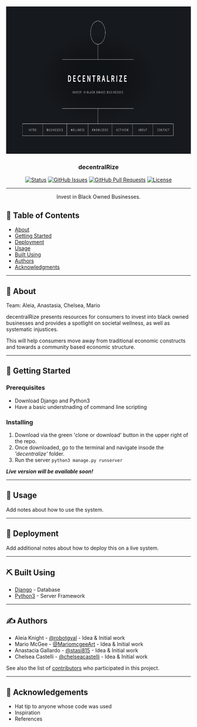 <p align="center">
  <a href="" rel="noopener">
 <img width=700px height=400px src="home.png" alt="Project logo"></a>
</p>

<h3 align="center">decentralRize</h3>

<div align="center">

[![Status](https://img.shields.io/badge/status-active-success.svg)]()
[![GitHub Issues](https://img.shields.io/github/issues/kylelobo/The-Documentation-Compendium.svg)](https://github.com/kylelobo/The-Documentation-Compendium/issues)
[![GitHub Pull Requests](https://img.shields.io/github/issues-pr/kylelobo/The-Documentation-Compendium.svg)](https://github.com/kylelobo/The-Documentation-Compendium/pulls)
[![License](https://img.shields.io/badge/license-MIT-blue.svg)](/LICENSE)

</div>

---

<p align="center"> Invest in Black Owned Businesses. 
    <br> 
</p>

## 📝 Table of Contents

- [About](#about)
- [Getting Started](#getting_started)
- [Deployment](#deployment)
- [Usage](#usage)
- [Built Using](#built_using)
- [Authors](#authors)
- [Acknowledgments](#acknowledgement)

---

## 🧐 About <a name = "about"></a>

Team: Aleia, Anastasia, Chelsea, Mario

decentralRize presents resources for consumers to invest into black owned businesses and provides a spotlight on societal wellness, as well as systematic injustices.

This will help consumers move away from traditional economic constructs and towards a community based economic structure. 

---

## 🏁 Getting Started <a name = "getting_started"></a>

### Prerequisites

- Download Django and Python3  
- Have a basic understnading of command line scripting


### Installing

1. Download via the green 'clone or download' button in the upper right of the repo. 
2. Once downloaded, go to the terminal and navigate insode the _'decentralize'_ folder.
3. Run the server `python3 manage.py runserver`  

***Live version will be available soon!***


---

## 🎈 Usage <a name="usage"></a>

Add notes about how to use the system.


----

## 🚀 Deployment <a name = "deployment"></a>

Add additional notes about how to deploy this on a live system.

---

## ⛏️ Built Using <a name = "built_using"></a>

- [Django](https://www.djangoproject.com/) - Database
- [Python3](https://python.org/) - Server Framework

---

## ✍️ Authors <a name = "authors"></a>

- Aleia Knight - [@robotgyal](https://github.com/robotgyal) - Idea & Initial work
- Mario McGee - [@MariomcgeeArt](https://github.com/MariomcgeeArt) - Idea & Initial work
- Anastacia Gallardo - [@stasi815](https://github.com/stasi815) - Idea & Initial work
- Chelsea Castelli - [@chelseacastelli](https://github.com/chelseacastelli) - Idea & Initial work

See also the list of [contributors](https://github.com/kylelobo/The-Documentation-Compendium/contributors) who participated in this project.

---

## 🎉 Acknowledgements <a name = "acknowledgement"></a>

- Hat tip to anyone whose code was used
- Inspiration
- References
